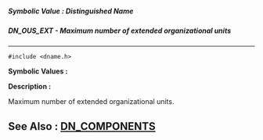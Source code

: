 ##### Symbolic Value : Distinguished Name
##### DN_OUS_EXT - Maximum number of extended organizational units
---
```
#include <dname.h>
```

**Symbolic Values :**



**Description :**

Maximum number of extended organizational units.


**See Also :**
[DN_COMPONENTS](/domino-c-api-docs/reference/Data/DN_COMPONENTS)
---
